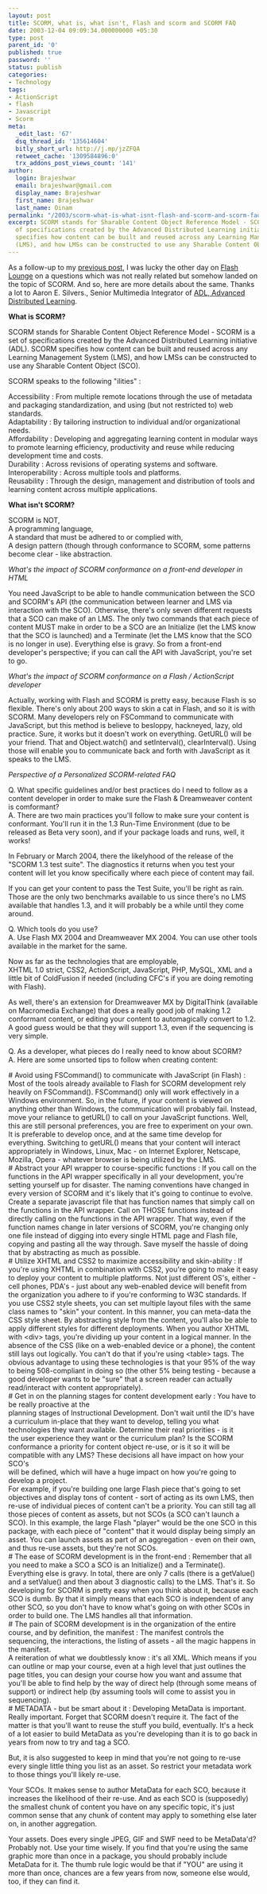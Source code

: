 ```yaml
---
layout: post
title: SCORM, what is, what isn't, Flash and scorm and SCORM FAQ
date: 2003-12-04 09:09:34.000000000 +05:30
type: post
parent_id: '0'
published: true
password: ''
status: publish
categories:
- Technology
tags:
- ActionScript
- flash
- Javascript
- Scorm
meta:
  _edit_last: '67'
  dsq_thread_id: '135614604'
  bitly_short_url: http://j.mp/jzZFQA
  retweet_cache: '1309584896:0'
  trx_addons_post_views_count: '141'
author:
  login: Brajeshwar
  email: brajeshwar@gmail.com
  display_name: Brajeshwar
  first_name: Brajeshwar
  last_name: Oinam
permalink: "/2003/scorm-what-is-what-isnt-flash-and-scorm-and-scorm-faq/"
excerpt: SCORM stands for Sharable Content Object Reference Model - SCORM is a set
  of specifications created by the Advanced Distributed Learning initiative (ADL).  SCORM
  specifies how content can be built and reused across any Learning Management System
  (LMS), and how LMSs can be constructed to use any Sharable Content Object (SCO).
---
```

<p>As a follow-up to my <a href="http://www.brajeshwar.com/2003/scorm-the-sharable-courseware-object-reference-model/" title="scorm, the sharable courseware object reference model">previous post</a>, I was lucky the other day on <a href="http://chattyfig.figleaf.com" title="flash lounge">Flash Lounge</a> on a questions which was not really related but somehow landed on the topic of SCORM. And so, here are more details about the same. Thanks a lot to Aaron E. Silvers., Senior Multimedia Integrator of <a href="http://www.adlnet.org/" title="advanced distribtuted learning">ADL, Advanced Distributed Learning</a>.</p>
<p><strong>What is SCORM?</strong></p>
<p>SCORM stands for Sharable Content Object Reference Model - SCORM is a set of specifications created by the Advanced Distributed Learning initiative (ADL).  SCORM specifies how content can be built and reused across any Learning Management System (LMS), and how LMSs can be constructed to use any Sharable Content Object (SCO).</p>
<p>SCORM speaks to the following "ilities" :</p>
<p>Accessibility : From multiple remote locations through the use of metadata and packaging standardization, and using (but not restricted to) web standards.<br />
Adaptability : By tailoring instruction to individual and/or organizational needs.<br />
Affordability : Developing and aggregating learning content in modular ways to promote learning efficiency, productivity and reuse while reducing development time and costs.<br />
Durability : Across revisions of operating systems and software.<br />
Interoperability : Across multiple tools and platforms.<br />
Reusability : Through the design, management and distribution of tools and learning content across multiple applications.</p>
<p><strong>What isn't SCORM?</strong></p>
<p>SCORM is NOT,<br />
A programming language,<br />
A standard that must be adhered to or complied with,<br />
A design pattern (though through conformance to SCORM, some patterns become clear - like abstraction.</p>
<p><em>What's the impact of SCORM conformance on a front-end developer in HTML</em></p>
<p>You need JavaScript to be able to handle communication between the SCO and SCORM's API (the communication between learner and LMS via interaction with the SCO). Otherwise, there's only seven different requests that a SCO can make of an LMS. The only two commands that each piece of content MUST make in order to be a SCO are an Initialize (let the LMS know that the SCO is launched) and a Terminate (let the LMS know that the SCO is no longer in use).  Everything else is gravy. So from a front-end developer's perspective; if you can call the API with JavaScript, you're set to go.</p>
<p><em>What's the impact of SCORM conformance on a Flash / ActionScript developer</em></p>
<p>Actually, working with Flash and SCORM is pretty easy, because Flash is so flexible.  There's only about 200 ways to skin a cat in Flash, and so it is with SCORM. Many developers rely on FSCommand to communicate with JavaScript, but this method is believe to besloppy, hackneyed, lazy, old practice.  Sure, it works but it doesn't work on everything. GetURL() will be your friend.  That and Object.watch() and setInterval(), clearInterval().  Using those will enable you to communicate back and forth with JavaScript as it speaks to the LMS.</p>
<p><em>Perspective of a Personalized SCORM-related FAQ</em></p>
<p>Q.  What specific guidelines and/or best practices do I need to follow as a content developer in order to make sure the Flash & Dreamweaver content is comformant?<br />
A. There are two main practices you'll follow to make sure your content is conformant.  You'll run it in the 1.3 Run-Time Environment (due to be released as Beta very soon), and if your package loads and runs, well, it works!</p>
<p>In February or March 2004, there the likelyhood of the release of the "SCORM 1.3 test suite".  The diagnostics it returns when you test your content will let you know specifically where each piece of content may fail.</p>
<p>If you can get your content to pass the Test Suite, you'll be right as rain.  Those are the only two benchmarks available to us since there's no LMS available that handles 1.3, and it will probably be a while until they come around.</p>
<p>Q. Which tools do you use?<br />
A. Use Flash MX 2004 and Dreamweaver MX 2004. You can use other tools available in the market for the same.  </p>
<p>Now as far as the technologies that are employable,<br />
XHTML 1.0 strict, CSS2, ActionScript, JavaScript, PHP, MySQL, XML and a little bit of ColdFusion if needed (including CFC's if you are doing remoting with Flash).</p>
<p>As well, there's an extension for Dreamweaver MX by DigitalThink (available on Macromedia Exchange) that does a really good job of making 1.2 conformant content, or editing your content to automagically convert to 1.2.  A good guess would be that they will support 1.3, even if the sequencing is very simple.</p>
<p>Q. As a developer, what pieces do I really need to know about SCORM?<br />
A. Here are some unsorted tips to follow when creating content:</p>
<p># Avoid using FSCommand() to communicate with JavaScript (in Flash) : Most of the tools already available to Flash for SCORM development rely heavily on FSCommand(). FSCommand() only will work effectively in a Windows environment.  So, in the future, if your content is viewed on anything other than Windows, the communication will probably fail.  Instead, move your reliance to getURL() to call on your JavaScript functions. Well, this are still personal preferences, you are free to experiment on your own. It is preferable to develop once, and at the same time develop for everything.  Switching to getURL() means that your content will interact appropriately in Windows, Linux, Mac - on Internet Explorer, Netscape, Mozilla, Opera - whatever browser is being utilized by the LMS.<br />
# Abstract your API wrapper to course-specific functions : If you call on the functions in the API wrapper specifically in all your development, you're setting yourself up for disaster.  The naming conventions have changed in every version of SCORM and it's likely that it's going to continue to evolve.  Create a separate javascript file that has function names that simply call on the functions in the API wrapper.  Call on THOSE functions instead of directly calling on the functions in the API wrapper.  That way, even if the function names change in later versions of SCORM, you're changing only one file instead of digging into every single HTML page and Flash file, copying and pasting all the way through. Save myself the hassle of doing that by abstracting as much as possible.<br />
# Utilize XHTML and CSS2 to maximize accessibility and skin-ability : If you're using XHTML in combination with CSS2, you're going to make it easy to deploy your content to multiple platforms.  Not just different OS's, either - cell phones, PDA's - just about any web-enabled device will benefit from the organization you adhere to if you're conforming to W3C standards. If you use CSS2 style sheets, you can set multiple layout files with the same class names to "skin" your content.  In this manner, you can meta-data the CSS style sheet.  By abstracting style from the content, you'll also be able to apply different styles for different deployments. When you author XHTML with &lt;div&gt; tags, you're dividing up your content in a logical manner.  In the absence of the CSS (like on a web-enabled device or a phone), the content still lays out logically.  You can't do that if you're using &lt;table&gt; tags. The obvious advantage to using these technologies is that your 95% of the way to being 508-compliant in doing so (the other 5% being testing - because a good developer wants to be "sure" that a screen reader can actually read/interact with content appropriately).<br />
# Get in on the planning stages for content development early : You have to be really proactive at the<br />
planning stages of Instructional Development.  Don't wait until the ID's have a curriculum in-place that they want to develop, telling you what technologies they want available.  Determine their real priorities - is it<br />
the user experience they want or the curriculum plan?  Is the SCORM conformance a priority for content object re-use, or is it so it will be compatible with any LMS?  These decisions all have impact on how your SCO's<br />
will be defined, which will have a huge impact on how you're going to develop a project.<br />
For example, if you're building one large Flash piece that's going to set objectives and display tons of content - sort of acting as its own LMS, then re-use of individual pieces of content can't be a priority.  You can still tag all those pieces of content as assets, but not SCOs (a SCO can't launch a SCO). In this example, the large Flash "player" would be the one SCO in this package, with each piece of "content" that it would display being simply an asset.  You can launch assets as part of an aggregation - even on their own, and thus re-use assets, but they're not SCOs.<br />
# The ease of SCORM development is in the front-end : Remember that all you need to make a SCO a SCO is an Initialize() and a Terminate().  Everything else is gravy.  In total, there are only 7 calls (there is a getValue() and a setValue() and then about 3 diagnostic calls) to the LMS.  That's it.  So developing for SCORM is pretty easy when you think about it, because each SCO is dumb.  By that it simply means that each SCO is independent of any other SCO, so you don't have to know what's going on with other SCOs in order to build one.  The LMS handles all that information.<br />
# The pain of SCORM development is in the organization of the entire course, and by definition, the manifest : The manifest controls the sequencing, the interactions, the listing of assets - all the magic happens in the manifest.<br />
A reiteration of what we doubtlessly know :  it's all XML.  Which means if you can outline or map your course, even at a high level that just outlines the page titles, you can design your course how you want and assume that you'll be able to find help by the way of direct help (through some means of support) or indirect help (by assuming tools will come to assist you in sequencing).<br />
# METADATA - but be smart about it : Developing MetaData is important.  Really important.  Forget that SCORM doesn't require it.  The fact of the matter is that you'll want to reuse the stuff you build, eventually.  It's a heck of a lot easier to build MetaData as you're developing than it is to go back in years from now to try and tag a SCO.</p>
<p>But, it is also suggested to keep in mind that you're not going to re-use every single little thing you list as an asset. So restrict your metadata work to those things you'll likely re-use.</p>
<p>Your SCOs.  It makes sense to author MetaData for each SCO, because it increases the likelihood of their re-use. And as each SCO is (supposedly) the smallest chunk of content you have on any specific topic, it's just common sense that any chunk of content may apply to something else later on, in another aggregation.</p>
<p>Your assets.  Does every single JPEG, GIF and SWF need to be MetaData'd?  Probably not.  Use your time wisely.  If you find that you're using the same graphic more than once in a package, you should probably include MetaData for it.  The thumb rule logic would be that if "YOU" are using it more than once, chances are a few years from now, someone else would, too, if they can find it.</p>
